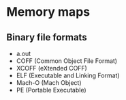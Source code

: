 # Memory maps

## Binary file formats
* a.out
* COFF (Common Object File Format)
* XCOFF (eXtended COFF)
* ELF (Executable and Linking Format)
* Mach-O (Mach Object)
* PE (Portable Executable)